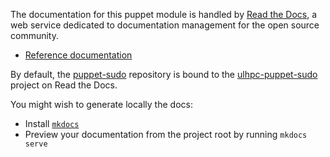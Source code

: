 The documentation for this puppet module is handled by [Read the Docs](https://readthedocs.org/), a web service dedicated to documentation management for the open source community.

* [Reference documentation](https://docs.readthedocs.org/en/latest/)

By default, the [puppet-sudo](https://github.com/ULHPC/puppet-sudo) repository is bound to the [ulhpc-puppet-sudo](ulhpc-puppet-sudo.rtfd.org) project on Read the Docs. 

You might wish to generate locally the docs:

* Install [`mkdocs`](http://www.mkdocs.org/#installation)
* Preview your documentation from the project root by running `mkdocs serve`


